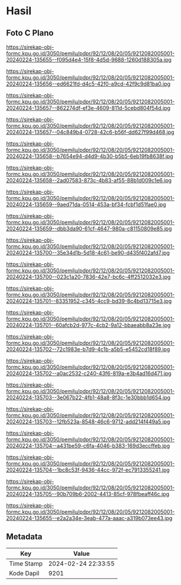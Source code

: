 # Hasil

## Foto C Plano

https://sirekap-obj-formc.kpu.go.id/3050/pemilu/pdpr/92/12/08/20/05/9212082005001-20240224-135655--f095d4e4-15f8-4d5d-9688-1260d188305a.jpg

https://sirekap-obj-formc.kpu.go.id/3050/pemilu/pdpr/92/12/08/20/05/9212082005001-20240224-135656--ed6621fd-d4c5-42f0-a9cd-42f9c9d81ba0.jpg

https://sirekap-obj-formc.kpu.go.id/3050/pemilu/pdpr/92/12/08/20/05/9212082005001-20240224-135657--862274df-ef3e-4609-811d-5cebd804f54d.jpg

https://sirekap-obj-formc.kpu.go.id/3050/pemilu/pdpr/92/12/08/20/05/9212082005001-20240224-135657--04c849b4-0728-42c6-b56f-dd627f99d468.jpg

https://sirekap-obj-formc.kpu.go.id/3050/pemilu/pdpr/92/12/08/20/05/9212082005001-20240224-135658--b7654e94-d4d9-4b30-b5b5-6eb19fb8638f.jpg

https://sirekap-obj-formc.kpu.go.id/3050/pemilu/pdpr/92/12/08/20/05/9212082005001-20240224-135658--2ad07583-873c-4b83-af55-88b1d009c1e6.jpg

https://sirekap-obj-formc.kpu.go.id/3050/pemilu/pdpr/92/12/08/20/05/9212082005001-20240224-135659--9aed71da-0514-453a-bf34-fcbf1d51fae0.jpg

https://sirekap-obj-formc.kpu.go.id/3050/pemilu/pdpr/92/12/08/20/05/9212082005001-20240224-135659--dbb3da90-61cf-4647-980a-c81150809e85.jpg

https://sirekap-obj-formc.kpu.go.id/3050/pemilu/pdpr/92/12/08/20/05/9212082005001-20240224-135700--35e34d1b-5d18-4c61-be90-d435f402afd7.jpg

https://sirekap-obj-formc.kpu.go.id/3050/pemilu/pdpr/92/12/08/20/05/9212082005001-20240224-135700--023c1a20-7836-42e7-bc6c-4ff2512032e3.jpg

https://sirekap-obj-formc.kpu.go.id/3050/pemilu/pdpr/92/12/08/20/05/9212082005001-20240224-135701--83351952-c345-4cc9-bd39-8c4bd13715e3.jpg

https://sirekap-obj-formc.kpu.go.id/3050/pemilu/pdpr/92/12/08/20/05/9212082005001-20240224-135701--60afcb2d-977c-4cb2-9a12-bbaeabb8a23e.jpg

https://sirekap-obj-formc.kpu.go.id/3050/pemilu/pdpr/92/12/08/20/05/9212082005001-20240224-135702--72c1983e-b7d9-4c1b-a5b5-e5452cd18f89.jpg

https://sirekap-obj-formc.kpu.go.id/3050/pemilu/pdpr/92/12/08/20/05/9212082005001-20240224-135702--a0ac2532-c240-43f6-819a-e3b4ad16d471.jpg

https://sirekap-obj-formc.kpu.go.id/3050/pemilu/pdpr/92/12/08/20/05/9212082005001-20240224-135703--3e067b22-4fb1-48a8-8f3c-1e30bbb1d654.jpg

https://sirekap-obj-formc.kpu.go.id/3050/pemilu/pdpr/92/12/08/20/05/9212082005001-20240224-135703--12fb523a-8548-46c6-9712-add214f449a5.jpg

https://sirekap-obj-formc.kpu.go.id/3050/pemilu/pdpr/92/12/08/20/05/9212082005001-20240224-135704--a431be59-c6fa-4046-b383-169d3eccffeb.jpg

https://sirekap-obj-formc.kpu.go.id/3050/pemilu/pdpr/92/12/08/20/05/9212082005001-20240224-135704--1bc8c53f-9436-44cc-972f-ec7913355241.jpg

https://sirekap-obj-formc.kpu.go.id/3050/pemilu/pdpr/92/12/08/20/05/9212082005001-20240224-135705--90b709b6-2002-4413-85cf-978fbeaff46c.jpg

https://sirekap-obj-formc.kpu.go.id/3050/pemilu/pdpr/92/12/08/20/05/9212082005001-20240224-135655--e2a2a34e-3eab-477a-aaac-a319b073ee43.jpg


## Metadata

| Key        | Value               |
| ---------- | ------------------- |
| Time Stamp | 2024-02-24 22:33:55 |
| Kode Dapil | 9201                |



